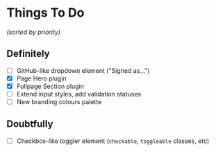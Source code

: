 # Things To Do
*(sorted by priority)*

## Definitely
- [ ] GitHub-like dropdown element ("Signed as...")
- [x] Page Hero plugin
- [x] Fullpage Section plugin
- [ ] Extend input styles, add validation statuses
- [ ] New branding colours palette 

## Doubtfully
- [ ] Checkbox-like toggler element (`checkable`, `toggleable` classes, etc)
